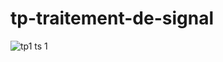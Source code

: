 # tp-traitement-de-signal
![tp1 ts 1](https://user-images.githubusercontent.com/122915744/213954433-9a608c56-b7fa-47ec-b425-7fc4f67dd968.png)
